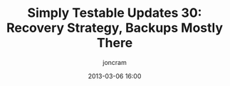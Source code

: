 ---
title: "Simply Testable Updates 30: Recovery Strategy, Backups Mostly There"
date: 2013-03-06 16:00
author: joncram
newsletter:
    issue_number: 30th
    url: https://us5.campaign-archive2.com/?u=ac75e33d993d2b502e333ddd0&amp;id=12f3a8584f
    closing_sentence: Expect the next newsletter in a week from now on March 13.
    highlights:
        - We've now got a data recovery strategy
        - Core application backups are mostly working
---